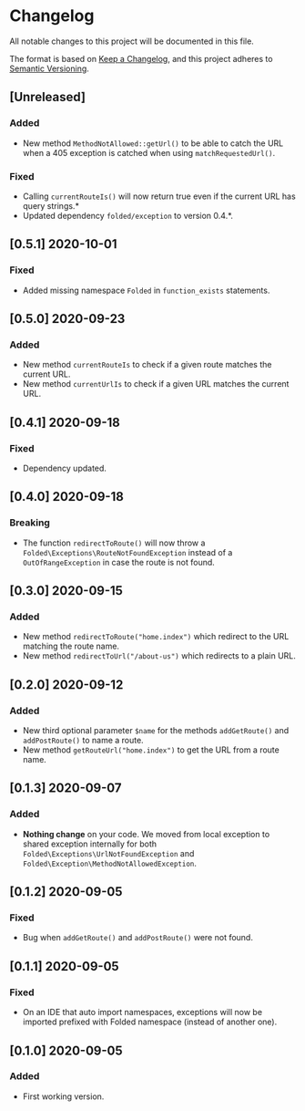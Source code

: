 # Changelog

All notable changes to this project will be documented in this file.

The format is based on [Keep a Changelog](https://keepachangelog.com/en/1.0.0/),
and this project adheres to [Semantic Versioning](https://semver.org/spec/v2.0.0.html).

## [Unreleased]

### Added

- New method `MethodNotAllowed::getUrl()` to be able to catch the URL when a 405 exception is catched when using `matchRequestedUrl()`.

### Fixed

- Calling `currentRouteIs()` will now return true even if the current URL has query strings.\*
- Updated dependency `folded/exception` to version 0.4.\*.

## [0.5.1] 2020-10-01

### Fixed

- Added missing namespace `Folded` in `function_exists` statements.

## [0.5.0] 2020-09-23

### Added

- New method `currentRouteIs` to check if a given route matches the current URL.
- New method `currentUrlIs` to check if a given URL matches the current URL.

## [0.4.1] 2020-09-18

### Fixed

- Dependency updated.

## [0.4.0] 2020-09-18

### Breaking

- The function `redirectToRoute()` will now throw a `Folded\Exceptions\RouteNotFoundException` instead of a `OutOfRangeException` in case the route is not found.

## [0.3.0] 2020-09-15

### Added

- New method `redirectToRoute("home.index")` which redirect to the URL matching the route name.
- New method `redirectToUrl("/about-us")` which redirects to a plain URL.

## [0.2.0] 2020-09-12

### Added

- New third optional parameter `$name` for the methods `addGetRoute()` and `addPostRoute()` to name a route.
- New method `getRouteUrl("home.index")` to get the URL from a route name.

## [0.1.3] 2020-09-07

### Added

- **Nothing change** on your code. We moved from local exception to shared exception internally for both `Folded\Exceptions\UrlNotFoundException` and `Folded\Exception\MethodNotAllowedException`.

## [0.1.2] 2020-09-05

### Fixed

- Bug when `addGetRoute()` and `addPostRoute()` were not found.

## [0.1.1] 2020-09-05

### Fixed

- On an IDE that auto import namespaces, exceptions will now be imported prefixed with Folded namespace (instead of another one).

## [0.1.0] 2020-09-05

### Added

- First working version.
